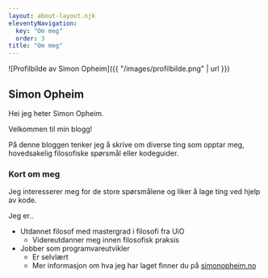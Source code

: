 ```yaml
---
layout: about-layout.njk
eleventyNavigation:
  key: "Om meg"
  order: 3
title: "Om meg"
---
```

![Profilbilde av Simon Opheim]({{ "/images/profilbilde.png" | url }})

## Simon Opheim

Hei jeg heter Simon Opheim.

Velkommen til min blogg!

På denne bloggen tenker jeg å skrive om diverse ting som opptar meg, hovedsakelig filosofiske spørsmål eller kodeguider.

### Kort om meg
Jeg interesserer meg for de store spørsmålene og liker å lage ting ved hjelp av kode.

Jeg er..

- Utdannet filosof med mastergrad i filosofi fra UiO
  - Videreutdanner meg innen filosofisk praksis
- Jobber som programvareutvikler
  - Er selvlært
  - Mer informasjon om hva jeg har laget finner du på [simonopheim.no](https://www.simonopheim.no)
